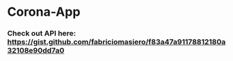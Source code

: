 # Corona-App


### Check out API here: https://gist.github.com/fabriciomasiero/f83a47a91178812180a32108e90dd7a0
